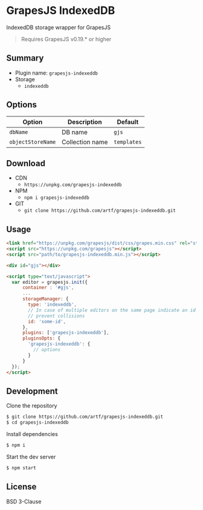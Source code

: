 # GrapesJS IndexedDB

IndexedDB storage wrapper for GrapesJS

> Requires GrapesJS v0.19.* or higher



## Summary

* Plugin name: `grapesjs-indexeddb`
* Storage
  * `indexeddb`





## Options

|Option|Description|Default|
|-|-|-
| `dbName` | DB name | `gjs` |
| `objectStoreName` | Collection name | `templates` |





## Download

* CDN
  * `https://unpkg.com/grapesjs-indexeddb`
* NPM
  * `npm i grapesjs-indexeddb`
* GIT
  * `git clone https://github.com/artf/grapesjs-indexeddb.git`





## Usage

```html
<link href="https://unpkg.com/grapesjs/dist/css/grapes.min.css" rel="stylesheet"/>
<script src="https://unpkg.com/grapesjs"></script>
<script src="path/to/grapesjs-indexeddb.min.js"></script>

<div id="gjs"></div>

<script type="text/javascript">
  var editor = grapesjs.init({
      container : '#gjs',
      ...
      storageManager: {
        type: 'indexeddb',
        // In case of multiple editors on the same page indicate an id to
        // prevent collisions
        id: 'some-id',
      },
      plugins: ['grapesjs-indexeddb'],
      pluginsOpts: {
        'grapesjs-indexeddb': {
          // options
        }
      }
  });
</script>
```





## Development

Clone the repository

```sh
$ git clone https://github.com/artf/grapesjs-indexeddb.git
$ cd grapesjs-indexeddb
```

Install dependencies

```sh
$ npm i
```

Start the dev server

```sh
$ npm start
```





## License

BSD 3-Clause

